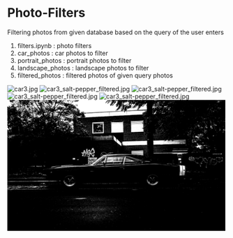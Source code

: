 # Photo-Filters
Filtering photos from given database based on the query of the user enters
1. filters.ipynb : photo filters 
2. car_photos : car photos to filter
3. portrait_photos : portrait photos to filter
4. landscape_photos : landscape photos to filter
5. filtered_photos : filtered photos of given query photos 

<img src="https://github.com/onurergun316/Photo-Filters/blob/master/car_photos/car3.jpg?raw=true" alt="car3.jpg" width = '500' height = '300'>
<img src="https://github.com/onurergun316/Photo-Filters/blob/master/filtered_photos/car/car3_salt-pepper_filtered.jpg?raw=true" alt="car3_salt-pepper_filtered.jpg" width = '500' height = '300'>
<img src="https://github.com/onurergun316/Photo-Filters/blob/master/filtered_photos/car/car3_disposable.jpg?raw=true" alt="car3_salt-pepper_filtered.jpg" width = '500' height = '300'>
<img src="https://github.com/onurergun316/Photo-Filters/blob/master/filtered_photos/car/car3_cold_filtered.jpg?raw=true" alt="car3_salt-pepper_filtered.jpg" width = '500' height = '300'>
<img src="https://github.com/onurergun316/Photo-Filters/blob/master/filtered_photos/car/car3_desaturated.jpg?raw=true" alt="car3_salt-pepper_filtered.jpg" width = '500' height = '300'>
<img src="https://github.com/onurergun316/Photo-Filters/blob/master/filtered_photos/car/car3_bw_filtered.jpg?raw=true" alt="car3_bw_filtered.jpg" width = '500' height = '300'>

